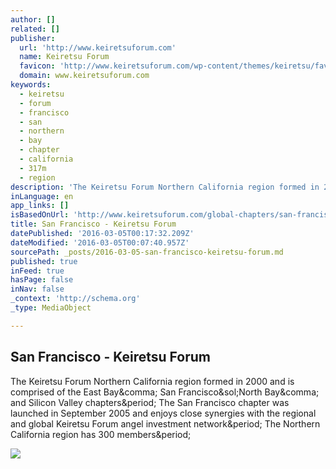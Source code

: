 ```yaml
---
author: []
related: []
publisher:
  url: 'http://www.keiretsuforum.com'
  name: Keiretsu Forum
  favicon: 'http://www.keiretsuforum.com/wp-content/themes/keiretsu/favicon.png'
  domain: www.keiretsuforum.com
keywords:
  - keiretsu
  - forum
  - francisco
  - san
  - northern
  - bay
  - chapter
  - california
  - 317m
  - region
description: 'The Keiretsu Forum Northern California region formed in 2000 and is comprised of the East Bay, San Francisco/North Bay, and Silicon Valley chapters. The San Francisco chapter was launched in September 2005 and enjoys close synergies with the regional and global Keiretsu Forum angel investment network. The Northern California region has 300 members.'
inLanguage: en
app_links: []
isBasedOnUrl: 'http://www.keiretsuforum.com/global-chapters/san-francisco/'
title: San Francisco - Keiretsu Forum
datePublished: '2016-03-05T00:17:32.209Z'
dateModified: '2016-03-05T00:07:40.957Z'
sourcePath: _posts/2016-03-05-san-francisco-keiretsu-forum.md
published: true
inFeed: true
hasPage: false
inNav: false
_context: 'http://schema.org'
_type: MediaObject

---
```

<article style=""><h1>San Francisco - Keiretsu Forum</h1><p>The Keiretsu Forum Northern California region formed in 2000 and is comprised of the East Bay&amp;comma; San Francisco&amp;sol;North Bay&amp;comma; and Silicon Valley chapters&amp;period; The San Francisco chapter was launched in September 2005 and enjoys close synergies with the regional and global Keiretsu Forum angel investment network&amp;period; The Northern California region has 300 members&amp;period;</p><img src="http://www.keiretsuforum.com/wp-content/uploads/2012/12/san-francisco-1024x715.jpeg" /></article>